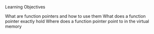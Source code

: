 Learning Objectives

What are function pointers and how to use them
What does a function pointer exactly hold
Where does a function pointer point to in the virtual memory
